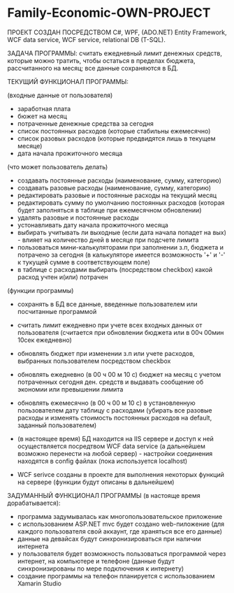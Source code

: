 # Family-Economic-OWN-PROJECT

ПРОЕКТ СОЗДАН ПОСРЕДСТВОМ C#, WPF, (ADO.NET) Entity Framework, WCF data service, WCF service, relational DB (T-SQL).

ЗАДАЧА ПРОГРАММЫ: считать ежедневный лимит денежных средств, которые можно тратить, чтобы остаться в пределах бюджета,
рассчитанного на месяц; все данные сохраняются в БД.

ТЕКУЩИЙ ФУНКЦИОНАЛ ПРОГРАММЫ:

(входные данные от пользователя)
- заработная плата
- бюжет на месяц
- потраченные денежные средства за сегодня
- список постоянных расходов (которые стабильны ежемесячно)
- список разовых расходов (которые предвидятся лишь в текущем месяце)
- дата начала прожиточного месяца

(что может пользователь делать)
- создавать постоянные расходы (наименование, сумму, категорию)
- создавать разовые расходы (наименование, сумму, категорию)
- редактировать разовые и постоянные расходы на текущий месяц
- редактировать сумму по умолчанию постоянных расходов (которая будет заполняться в таблице при ежемесячном обновлении)
- удалять разовые и постоянные расходы
- устонавливать дату начала прожиточного месяца
- выбирать учитывать ли выходные (если дата начала попадет на вых) - влияет на количество дней в месяце при подсчете лимита
- пользоваться мини-калькуляторами при заполнении з.п, бюджета и потрачено за сегодня (в калькуляторе имеется возможность '+' и '-' к 
  тукущей сумме в соответствующем поле)
- в таблице с расходами выбирать (посредством checkbox) какой расход учтен и(или) потрачен

(функции программы)
- сохранять в БД все данные, введенные пользователем или посчитанные программой
- считать лимит ежедневно при учете всех входных данных от пользователя (считается при обновлении бюджета
  или в 00ч 00мин 10сек ежедневно)
- обновлять бюджет при изменении з.п или учете расходов, выбранных пользователем посредством checkbox 
- обновлять ежедневно (в 00 ч 00 м 10 с) бюджет на месяц с учетом потраченных сегодня ден. средств и
  выдавать сообщение об экономии или превышении лимита
- обновлять ежемесячно (в 00 ч 00 м 10 с) в установленную пользователем дату таблицу с расходами
  (убирать все разовые расходы и изменять стоимость постоянных расходов на default, заданный пользователем)
  
- (в настоящее время) БД находится на IIS сервере и доступ к ней осуществляется посредтвом WCF data service (а дальнейшем возможно перенести на любой сервер) - настройки соединения находятся в config файлах (пока используется localhost)
- WCF serivce созданы в проекте для выполнения некоторых функций на сервере (функции будут описаны в дальнейшем)


ЗАДУМАННЫЙ ФУНКЦИОНАЛ ПРОГРАММЫ (в настояще время дорабатывается):
- программа задумывалась как многопользовательское приложение
- с использованием ASP.NET mvc будет создано web-пиложение (для каждого пользователя свой аккаунт,
  где храняться все его данные)
- данные на девайсах будут синхронизироваться при наличии интернета
- у пользователя будет возможность пользоваться программой через интернет, на компьютере и телефоне (данные будут синхронизированы
  по мере подключения к интернету)
- создание программы на телефон планируется с использованием Xamarin Studio
